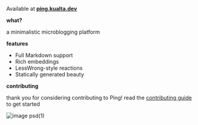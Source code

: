 Available at **[ping.kualta.dev](https://ping.kualta.dev)**

**what?**

a minimalistic microblogging platform

**features**

- Full Markdown support
- Rich embeddings
- LessWrong-style reactions
- Statically generated beauty

**contributing**

thank you for considering contributing to Ping!
read the [contributing guide](./CONTRIBUTING.md) to get started

![image psd(1)](https://github.com/kualta/ping/assets/72769566/fe22cb59-0442-4d4f-8af4-5709c2ce91d2)

